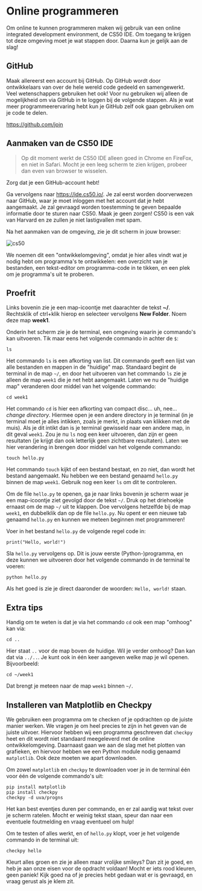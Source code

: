 # Online programmeren

Om online te kunnen programmeren maken wij gebruik van een online integrated development environment, de CS50 IDE. Om toegang te krijgen tot deze omgeving moet je wat stappen door. Daarna kun je gelijk aan de slag!

## GitHub

Maak allereerst een account bij GitHub. Op GitHub wordt door ontwikkelaars van over de hele wereld code gedeeld en samengewerkt. Veel wetenschappers gebruiken het ook! Voor nu gebruiken wij alleen de mogelijkheid om via GitHub in te loggen bij de volgende stappen. Als je wat meer programmeerervaring hebt kun je GitHub zelf ook gaan gebruiken om je code te delen.

<https://github.com/join>

## Aanmaken van de CS50 IDE

> Op dit moment werkt de CS50 IDE alleen goed in Chrome en FireFox, en niet in Safari. Mocht je een leeg scherm te zien krijgen, probeer dan even van browser te wisselen.

Zorg dat je een GitHub-account hebt!

Ga vervolgens naar <https://ide.cs50.io/>. Je zal eerst worden doorverwezen naar GitHub, waar je moet inloggen met het account dat je hebt aangemaakt. Je zal gevraagd worden toestemming te geven bepaalde informatie door te sturen naar CS50. Maak je geen zorgen! CS50 is een vak van Harvard en ze zullen je niet lastigvallen met spam.

Na het aanmaken van de omgeving, zie je dit scherm in jouw browser:

![cs50](cs50.png)

We noemen dit een "ontwikkelomgeving", omdat je hier alles vindt wat je nodig hebt om programma's te ontwikkelen: een overzicht van je bestanden, een tekst-editor om programma-code in te tikken, en een plek om je programma's uit te proberen.

## Proefrit

Links bovenin zie je een map-icoontje met daarachter de tekst **~/**. Rechtsklik of ctrl+klik hierop en selecteer vervolgens **New Folder**. Noem deze map **week1**.

Onderin het scherm zie je de terminal, een omgeving waarin je commando's kan uitvoeren. Tik maar eens het volgende commando in achter de `$`:

    ls

Het commando `ls` is een afkorting van list. Dit commando geeft een lijst van alle bestanden en mappen in de "huidige" map. Standaard begint de terminal in de map `~/`, en door het uitvoeren van het commando `ls` zie je alleen de map `week1` die je net hebt aangemaakt. Laten we nu de "huidige map" veranderen door middel van het volgende commando:

    cd week1

Het commando `cd` is hier een afkorting van compact disc... uh, nee... *change directory*. Hiermee open je een andere directory in je terminal (in je terminal moet je alles intikken, zoals je merkt, in plaats van klikken met de muis). Als je dit intikt dan is je terminal gewisseld naar een andere map, in dit geval `week1`. Zou je nu `ls` nog een keer uitvoeren, dan zijn er geen resultaten (je krijgt dan ook letterlijk geen zichtbare resultaten). Laten we hier verandering in brengen door middel van het volgende commando:

    touch hello.py

Het commando `touch` kijkt of een bestand bestaat, en zo niet, dan wordt het bestand aangemaakt. Nu hebben we een bestand genaamd `hello.py` binnen de map `week1`. Gebruik nog een keer `ls` om dit te controleren.

Om de file `hello.py` te openen, ga je naar links bovenin je scherm waar je een map-icoontje ziet gevolgd door de tekst `~/`. Druk op het driehoekje ernaast om de map `~/` uit te klappen. Doe vervolgens hetzelfde bij de map `week1`, en dubbelklik dan op de file `hello.py`. Nu opent er een nieuwe tab genaamd `hello.py` en kunnen we meteen beginnen met programmeren!

Voer in het bestand `hello.py` de volgende regel code in:

    print("Hello, world!")

Sla `hello.py` vervolgens op. Dit is jouw eerste (Python-)programma, en deze kunnen we uitvoeren door het volgende commando in de terminal te voeren:

    python hello.py

Als het goed is zie je direct daaronder de woorden: `Hello, world!` staan.

## Extra tips

Handig om te weten is dat je via het commando `cd` ook een map "omhoog" kan via:

    cd ..

Hier staat `..` voor de map boven de huidige. Wil je verder omhoog? Dan kan dat via `../..`. Je kunt ook in één keer aangeven welke map je wil openen. Bijvoorbeeld:

    cd ~/week1

Dat brengt je meteen naar de map `week1` binnen `~/`.

## Installeren van Matplotlib en Checkpy

We gebruiken een programma om te checken of je opdrachten op de juiste manier werken. We vragen je om heel precies te zijn in het geven van de juiste uitvoer. Hiervoor hebben wij een programma geschreven dat `checkpy` heet en dit wordt niet standaard meegeleverd met de online ontwikkelomgeving. Daarnaast gaan we aan de slag met het plotten van grafieken, en hiervoor hebben we een Python module nodig genaamd `matplotlib`. Ook deze moeten we apart downloaden.

Om zowel `matplotlib` en `checkpy` te downloaden voer je in de terminal één voor één de volgende commando's uit:

    pip install matplotlib
    pip install checkpy
    checkpy -d uva/progns

Het kan best eventjes duren per commando, en er zal aardig wat tekst over je scherm ratelen. Mocht er weinig tekst staan, speur dan naar een eventuele foutmelding en vraag eventueel om hulp!

Om te testen of alles werkt, en of `hello.py` klopt, voer je het volgende commando in de terminal uit:

    checkpy hello

Kleurt alles groen en zie je alleen maar vrolijke smileys? Dan zit je goed, en heb je aan onze eisen voor de opdracht voldaan! Mocht er iets rood kleuren, geen paniek! Kijk goed na of je precies hebt gedaan wat er is gevraagd, en vraag gerust als je klem zit.
